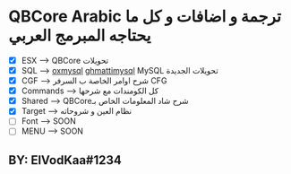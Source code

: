 # QBCore Arabic ترجمة و اضافات و كل ما يحتاجه المبرمج العربي
- [x] ESX --> QBCore تحويلات
- [x] SQL --> [oxmysql](https://github.com/overextended/oxmysql/) [ghmattimysql](uayster/ghmattimysql) MySQL تحويلات الجديدة
- [x] CGF --> شرح اوامر الخاصة ب السرفر CFG
- [x] Commands --> كل الكومندات مع شرحها
- [x] Shared --> QBCoreشرح شاد المعلومات الخاص بـ
- [x] Target --> نظام العين و شروحاته
- [ ] Font --> SOON
- [ ] MENU --> SOON

## BY: ElVodKaa#1234
